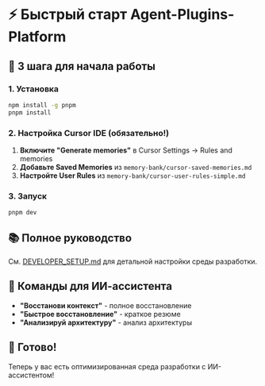 # ⚡ Быстрый старт Agent-Plugins-Platform

## 🎯 3 шага для начала работы

### 1. Установка
```bash
npm install -g pnpm
pnpm install
```

### 2. Настройка Cursor IDE (обязательно!)
1. **Включите "Generate memories"** в Cursor Settings → Rules and memories
2. **Добавьте Saved Memories** из `memory-bank/cursor-saved-memories.md`
3. **Настройте User Rules** из `memory-bank/cursor-user-rules-simple.md`

### 3. Запуск
```bash
pnpm dev
```

## 📚 Полное руководство
См. [DEVELOPER_SETUP.md](DEVELOPER_SETUP.md) для детальной настройки среды разработки.

## 🧠 Команды для ИИ-ассистента
- **"Восстанови контекст"** - полное восстановление
- **"Быстрое восстановление"** - краткое резюме
- **"Анализируй архитектуру"** - анализ архитектуры

## 🎉 Готово!
Теперь у вас есть оптимизированная среда разработки с ИИ-ассистентом! 